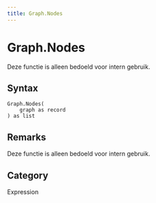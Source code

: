 ```yaml
---
title: Graph.Nodes
---
```


# Graph.Nodes


Deze functie is alleen bedoeld voor intern gebruik.


## Syntax

```powerquery
Graph.Nodes(
    graph as record
) as list
```


## Remarks

Deze functie is alleen bedoeld voor intern gebruik.



## Category
Expression
